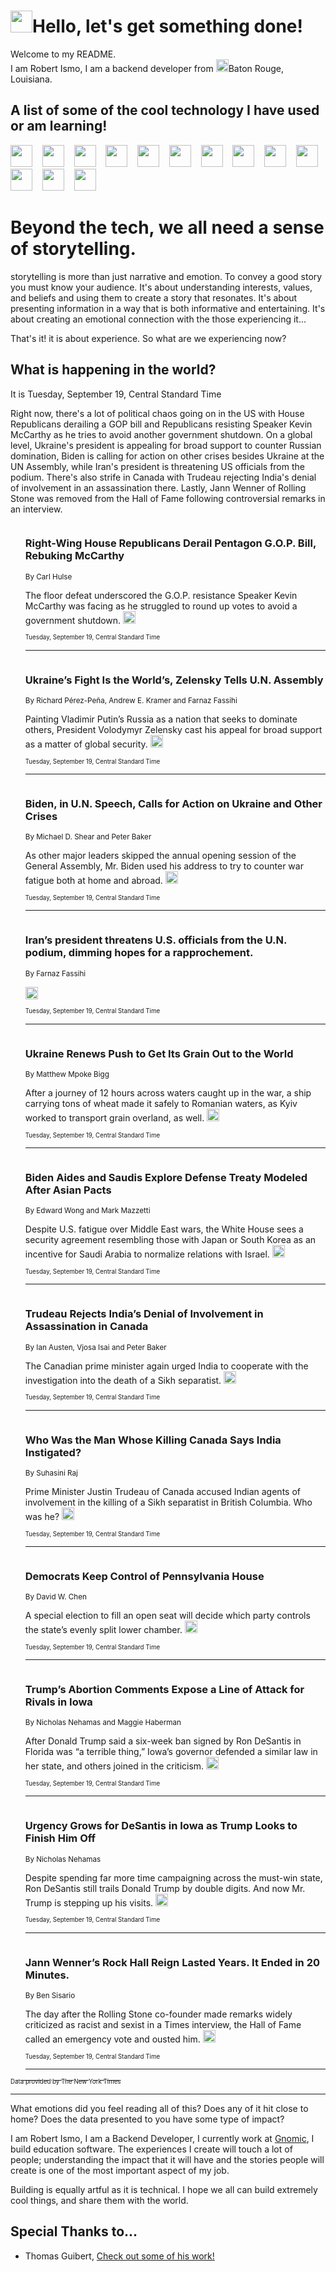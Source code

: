 <h1><img src="https://emojis.slackmojis.com/emojis/images/1643514375/3493/hot-coffee.gif?1643514375" width="35"/>Hello, let's get something done!</h1>

<p>Welcome to my README.<br/>
I am Robert Ismo, I am a backend developer from <img src="https://emojis.slackmojis.com/emojis/images/1638395689/50435/moulin_rouge.png?1638395689" width="20"/>Baton Rouge, Louisiana.</p>
<h2>A list of some of the cool technology I have used or am learning!</h2>
<p>
<img src="https://emojis.slackmojis.com/emojis/images/1643516091/21142/meow_bongotap.gif?1643516091" width="35" alt="">
<img src="https://img.shields.io/badge/Favorite%20Frontend%20Framework-SvelteKit-f83903" alt="">
<img src="https://img.shields.io/badge/Second%20Favorite-Vue-40b581" alt="">
<img src="https://img.shields.io/badge/Most%20Used%20Runtime-Nodejs-78b061" alt="">
<img src="https://emojis.slackmojis.com/emojis/images/1643517416/34482/fire.gif?1643517416" width="35" alt="">
<img src="https://img.shields.io/badge/Javascript%20But%20Better-Typescript-0078ca" alt="">
<img src="https://img.shields.io/badge/Favorite%20Language-Elixir-3e244d" alt="">
<img src="https://img.shields.io/badge/Containerize%20Everything-Docker-6ac9ef" alt="">
<img src="https://emojis.slackmojis.com/emojis/images/1643514596/5999/meow_party.gif?1643514596" width="35" alt="">
<img src="https://img.shields.io/badge/API%20Love%20Language-Graphql-de32a5" alt="">
<img src="https://img.shields.io/badge/Our%20Favorite%20Version%20Controller-Git-e94f33" alt="">
<img src="https://img.shields.io/badge/Favorite%20Database-Redis-d42d1d" alt="">
<img src="https://emojis.slackmojis.com/emojis/images/1643514559/5584/deployparrot.gif?1643514559" width="35" alt="">
<img src="https://img.shields.io/badge/Container%20Interstate-RabbitMQ-f66200" alt="">
<img src="https://img.shields.io/badge/Gotta%20Learn-Kubernetes-316adf" alt="">
<img src="https://img.shields.io/badge/Really%20Mature%20Now-WASM-654fef" alt="">
<img src="https://emojis.slackmojis.com/emojis/images/1666642497/61942/dance_vibe.gif?1666642497" width="35" alt="">
<img src="https://img.shields.io/badge/For%20My%20M1-ARM64-657d96" alt="">
<img src="https://img.shields.io/badge/Loving%20This%20So%20Much-TailwindCSS-17bcb5" alt="">
<img src="https://img.shields.io/badge/Cool%20Build%20Tool-Vite-f9cb24" alt="">
<img src="https://emojis.slackmojis.com/emojis/images/1669231376/62819/working-on-it.gif?1669231376" width="35" alt="">
<img src="https://img.shields.io/badge/Fun%20and%20Easy%20Database-MongoDB-5f8c49" alt="">
<img src="https://img.shields.io/badge/JS%20Life%20Support-NPM-c73737" alt="">
<img src="https://img.shields.io/badge/I%20Liked%20It-DynamoDB-0073b9" alt="">
<img src="https://emojis.slackmojis.com/emojis/images/1643514045/46/question.gif?1643514045" width="35" alt="">
<img src="https://img.shields.io/badge/cool-React-60d6f9" alt="">
<img src="https://img.shields.io/badge/Future%20Big%20Project-Lambda-f37e00" alt="">
<img src="https://img.shields.io/badge/NPM%20But%20Better-PNPM-f1aa07" alt="">
<img src="https://emojis.slackmojis.com/emojis/images/1643514943/9662/fbwow.gif?1643514943" width="35" alt="">
<img src="https://img.shields.io/badge/First%20Language-C-662079" alt="">
<img src="https://img.shields.io/badge/Where%20I%20Deploy%20Frontend-Vercel-000000" alt="">
<img src="https://img.shields.io/badge/Who%20Does%20not%20Want%20an%20App-Swift-f9492a" alt="">
<img src="https://emojis.slackmojis.com/emojis/images/1643514058/151/javascript.png?1643514058" width="35" alt="">
<img src="https://img.shields.io/badge/cool-Python-fbd542" alt="">
<img src="https://img.shields.io/badge/Favorite%20Something-Stripe-656cdc" alt="">
<img src="https://img.shields.io/badge/Of%20Course-HTML5-ed6327" alt="">
<img src="https://emojis.slackmojis.com/emojis/images/1660415405/60731/bomb.gif?1660415405" width="35" alt="">
<img src="https://img.shields.io/badge/hate-CSS-2964ec" alt="">
<img src="https://img.shields.io/badge/Learning-CircleCI-141215" alt="">
<img src="https://img.shields.io/badge/Learning-Rust-fbbb3b" alt="">
<img src="https://emojis.slackmojis.com/emojis/images/1660415397/60712/writing-hand.gif?1660415397" width="35" alt="">
<img src="https://img.shields.io/badge/Dev%20Browser%20of%20Choice-Firefox-cc4e26" alt="">
<img src="https://img.shields.io/badge/Recoverying%20From%20Windows-UNIX-1781e3" alt="">
<img src="https://img.shields.io/badge/LOVE-LogSeq-90c1c2" alt="">
<img src="https://emojis.slackmojis.com/emojis/images/1643514066/223/kirby.gif?1643514066" width="35" alt="">
<img src="https://img.shields.io/badge/Daily%20Driver-MacOS-e6e6e8" alt="">
<img src="https://img.shields.io/badge/Git%20Server-Github-000000" alt="">
<img src="https://img.shields.io/badge/enjoyable-EC2-f17428" alt="">
<img src="https://emojis.slackmojis.com/emojis/images/1643514239/2069/excited.gif?1643514239" width="35" alt="">
</p>
<h1>Beyond the tech, we all need a sense of storytelling.</h1>
<p>storytelling is more than just narrative and emotion. To convey a good story you must know your audience. It's about understanding interests, values, and beliefs and using them to create a story that resonates. It's about presenting information in a way that is both informative and entertaining. It's about creating an emotional connection with the those experiencing it...</p>
<p>That's it! it is about experience. So what are we experiencing now?</p>
<h2>What is happening in the world?</h2>
<p>It is Tuesday, September 19, Central Standard Time</p>
<p>
Right now, there&#39;s a lot of political chaos going on in the US with House Republicans derailing a GOP bill and Republicans resisting Speaker Kevin McCarthy as he tries to avoid another government shutdown. On a global level, Ukraine&#39;s president is appealing for broad support to counter Russian domination, Biden is calling for action on other crises besides Ukraine at the UN Assembly, while Iran&#39;s president is threatening US officials from the podium. There&#39;s also strife in Canada with Trudeau rejecting India&#39;s denial of involvement in an assassination there. Lastly, Jann Wenner of Rolling Stone was removed from the Hall of Fame following controversial remarks in an interview.</p>
<ol>
<img src="https://img.shields.io/badge/-us-blue" alt="">
<h3>Right-Wing House Republicans Derail Pentagon G.O.P. Bill, Rebuking McCarthy</h3>
<sub>By Carl Hulse</sub>
<p>The floor defeat underscored the G.O.P. resistance Speaker Kevin McCarthy was facing as he struggled to round up votes to avoid a government shutdown.  <a href="https://nyti.ms/48jncRc"><img src="https://developer.nytimes.com/files/poweredby_nytimes_30b.png?v=1583354208352" height="20"></a></p>
<sub><sub>Tuesday, September 19, Central Standard Time</sub></sub>
<hr/>
<img src="https://img.shields.io/badge/-world-blue" alt="">
<h3>Ukraine’s Fight Is the World’s, Zelensky Tells U.N. Assembly</h3>
<sub>By Richard Pérez-Peña, Andrew E. Kramer and Farnaz Fassihi</sub>
<p>Painting Vladimir Putin’s Russia as a nation that seeks to dominate others, President Volodymyr Zelensky cast his appeal for broad support as a matter of global security.  <a href="https://nyti.ms/3Rvn4bg"><img src="https://developer.nytimes.com/files/poweredby_nytimes_30b.png?v=1583354208352" height="20"></a></p>
<sub><sub>Tuesday, September 19, Central Standard Time</sub></sub>
<hr/>
<img src="https://img.shields.io/badge/-world-blue" alt="">
<h3>Biden, in U.N. Speech, Calls for Action on Ukraine and Other Crises</h3>
<sub>By Michael D. Shear and Peter Baker</sub>
<p>As other major leaders skipped the annual opening session of the General Assembly, Mr. Biden used his address to try to counter war fatigue both at home and abroad.  <a href="https://nyti.ms/3RuJsBO"><img src="https://developer.nytimes.com/files/poweredby_nytimes_30b.png?v=1583354208352" height="20"></a></p>
<sub><sub>Tuesday, September 19, Central Standard Time</sub></sub>
<hr/>
<img src="https://img.shields.io/badge/-world-blue" alt="">
<h3>Iran’s president threatens U.S. officials from the U.N. podium, dimming hopes for a rapprochement.</h3>
<sub>By Farnaz Fassihi</sub>
<p>  <a href="https://nyti.ms/3rjfeH1"><img src="https://developer.nytimes.com/files/poweredby_nytimes_30b.png?v=1583354208352" height="20"></a></p>
<sub><sub>Tuesday, September 19, Central Standard Time</sub></sub>
<hr/>
<img src="https://img.shields.io/badge/-world-blue" alt="">
<h3>Ukraine Renews Push to Get Its Grain Out to the World</h3>
<sub>By Matthew Mpoke Bigg</sub>
<p>After a journey of 12 hours across waters caught up in the war, a ship carrying tons of wheat made it safely to Romanian waters, as Kyiv worked to transport grain overland, as well.  <a href="https://nyti.ms/3ZngSEa"><img src="https://developer.nytimes.com/files/poweredby_nytimes_30b.png?v=1583354208352" height="20"></a></p>
<sub><sub>Tuesday, September 19, Central Standard Time</sub></sub>
<hr/>
<img src="https://img.shields.io/badge/-us-blue" alt="">
<h3>Biden Aides and Saudis Explore Defense Treaty Modeled After Asian Pacts</h3>
<sub>By Edward Wong and Mark Mazzetti</sub>
<p>Despite U.S. fatigue over Middle East wars, the White House sees a security agreement resembling those with Japan or South Korea as an incentive for Saudi Arabia to normalize relations with Israel.  <a href="https://nyti.ms/3EIV4t5"><img src="https://developer.nytimes.com/files/poweredby_nytimes_30b.png?v=1583354208352" height="20"></a></p>
<sub><sub>Tuesday, September 19, Central Standard Time</sub></sub>
<hr/>
<img src="https://img.shields.io/badge/-world-blue" alt="">
<h3>Trudeau Rejects India’s Denial of Involvement in Assassination in Canada</h3>
<sub>By Ian Austen, Vjosa Isai and Peter Baker</sub>
<p>The Canadian prime minister again urged India to cooperate with the investigation into the death of a Sikh separatist.  <a href="https://nyti.ms/45WCdqB"><img src="https://developer.nytimes.com/files/poweredby_nytimes_30b.png?v=1583354208352" height="20"></a></p>
<sub><sub>Tuesday, September 19, Central Standard Time</sub></sub>
<hr/>
<img src="https://img.shields.io/badge/-world-blue" alt="">
<h3>Who Was the Man Whose Killing Canada Says India Instigated?</h3>
<sub>By Suhasini Raj</sub>
<p>Prime Minister Justin Trudeau of Canada accused Indian agents of involvement in the killing of a Sikh separatist in British Columbia. Who was he?  <a href="https://nyti.ms/3riOWEP"><img src="https://developer.nytimes.com/files/poweredby_nytimes_30b.png?v=1583354208352" height="20"></a></p>
<sub><sub>Tuesday, September 19, Central Standard Time</sub></sub>
<hr/>
<img src="https://img.shields.io/badge/-us-blue" alt="">
<h3>Democrats Keep Control of Pennsylvania House</h3>
<sub>By David W. Chen</sub>
<p>A special election to fill an open seat will decide which party controls the state’s evenly split lower chamber.  <a href="https://nyti.ms/46glL4d"><img src="https://developer.nytimes.com/files/poweredby_nytimes_30b.png?v=1583354208352" height="20"></a></p>
<sub><sub>Tuesday, September 19, Central Standard Time</sub></sub>
<hr/>
<img src="https://img.shields.io/badge/-us-blue" alt="">
<h3>Trump’s Abortion Comments Expose a Line of Attack for Rivals in Iowa</h3>
<sub>By Nicholas Nehamas and Maggie Haberman</sub>
<p>After Donald Trump said a six-week ban signed by Ron DeSantis in Florida was “a terrible thing,” Iowa’s governor defended a similar law in her state, and others joined in the criticism.  <a href="https://nyti.ms/48pSBkT"><img src="https://developer.nytimes.com/files/poweredby_nytimes_30b.png?v=1583354208352" height="20"></a></p>
<sub><sub>Tuesday, September 19, Central Standard Time</sub></sub>
<hr/>
<img src="https://img.shields.io/badge/-us-blue" alt="">
<h3>Urgency Grows for DeSantis in Iowa as Trump Looks to Finish Him Off</h3>
<sub>By Nicholas Nehamas</sub>
<p>Despite spending far more time campaigning across the must-win state, Ron DeSantis still trails Donald Trump by double digits. And now Mr. Trump is stepping up his visits.  <a href="https://nyti.ms/45WmBmZ"><img src="https://developer.nytimes.com/files/poweredby_nytimes_30b.png?v=1583354208352" height="20"></a></p>
<sub><sub>Tuesday, September 19, Central Standard Time</sub></sub>
<hr/>
<img src="https://img.shields.io/badge/-arts-blue" alt="">
<h3>Jann Wenner’s Rock Hall Reign Lasted Years. It Ended in 20 Minutes.</h3>
<sub>By Ben Sisario</sub>
<p>The day after the Rolling Stone co-founder made remarks widely criticized as racist and sexist in a Times interview, the Hall of Fame called an emergency vote and ousted him.  <a href="https://nyti.ms/3LqIyCk"><img src="https://developer.nytimes.com/files/poweredby_nytimes_30b.png?v=1583354208352" height="20"></a></p>
<sub><sub>Tuesday, September 19, Central Standard Time</sub></sub>
<hr/>
</ol>
<a href="https://developer.nytimes.com"><sub><sub>Data provided by The New York Times</sub></sub></a>
<hr/>
<p>What emotions did you feel reading all of this? Does any of it hit close to home? Does the data presented to you have some type of impact?</p>
<p>I am Robert Ismo, I am a Backend Developer, I currently work at <a href="https://gnomic.education/">Gnomic</a>, I build education software. The experiences I create will touch a lot of people; understanding the impact that it will have and the stories people will create is one of the most important aspect of my job.</p>
<p>Building is equally artful as it is technical. I hope we all can build extremely cool things, and share them with the world.</p>
<h2>Special Thanks to...</h2>
<ul>
<li>Thomas Guibert, <a href="https://github.com/thmsgbrt/thmsgbrt">Check out some of his work!</a></li>
</ul>